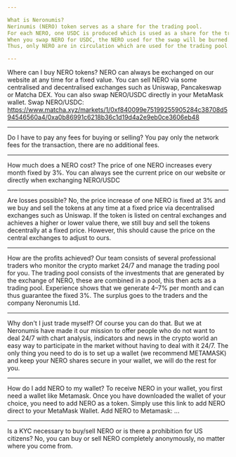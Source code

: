 ```yaml
---

What is Neronumis?
Nerinumis (NERO) token serves as a share for the trading pool.
For each NERO, one USDC is produced which is used as a share for the trading pool.
When you swap NERO for USDC, the NERO used for the swap will be burned.
Thus, only NERO are in circulation which are used for the trading pool.

---
```


Where can I buy NERO tokens?
NERO can always be exchanged on our website at any time for a fixed value.
You can sell NERO via some centralised and decentralised exchanges such as Uniswap, Pancakeswap or Matcha DEX.
You can also swap NERO/USDC directly in your MetaMask wallet.
Swap NERO/USDC:
https://www.matcha.xyz/markets/1/0xf840099e75199255905284c38708d594546560a4/0xa0b86991c6218b36c1d19d4a2e9eb0ce3606eb48

---

Do I have to pay any fees for buying or selling?
You pay only the network fees for the transaction, there are no additional fees.

---

How much does a NERO cost?
The price of one NERO increases every month fixed by 3%.
You can always see the current price on our website or directly when exchanging NERO/USDC

---

Are losses possible?
No, the price increase of one NERO is fixed at 3% and we buy and sell the tokens at any time at a fixed price via decentralised exchanges such as Uniswap.
If the token is listed on central exchanges and achieves a higher or lower value there, we still buy and sell the tokens decentrally at a fixed price.
However, this should cause the price on the central exchanges to adjust to ours.

---

How are the profits achieved?
Our team consists of several professional traders who monitor the crypto market 24/7 and manage the trading pool for you.
The trading pool consists of the investments that are generated by the exchange of NERO, these are combined in a pool, this then acts as a trading pool.
Experience shows that we generate 4–7% per month and can thus guarantee the fixed 3%.
The surplus goes to the traders and the company Neronumis Ltd.

---

Why don't I just trade myself?
Of course you can do that.
But we at Neronumis have made it our mission to offer people who do not want to deal 24/7 with chart analysis, indicators and news in the crypto world an easy way to participate in the market without having to deal with it 24/7.
The only thing you need to do is to set up a wallet (we recommend METAMASK) and keep your NERO shares secure in your wallet, we will do the rest for you.

---

How do I add NERO to my wallet?
To receive NERO in your wallet, you first need a wallet like Metamask.
Once you have downloaded the wallet of your choice, you need to add NERO as a token.
Simply use this link to add NERO direct to your MetaMask Wallet.
Add NERO to Metamask:
...

---

Is a KYC necessary to buy/sell NERO or is there a prohibition for US citizens?
No, you can buy or sell NERO completely anonymously, no matter where you come from.
